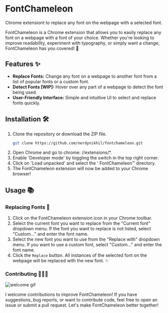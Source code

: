 # FontChameleon

 Chrome extensiont to replace any font on the webpage with a selected font.

FontChameleon is a Chrome extension that allows you to easily replace any font on a webpage with a font of your choice. Whether you're looking to improve readability, experiment with typography, or simply want a change, FontChameleon has you covered! 🎨

## Features ✨

- **Replace Fonts:** Change any font on a webpage to another font from a list of popular fonts or a custom font.
- **Detect Fonts [WIP]:** Hover over any part of a webpage to detect the font being used.
- **User-Friendly Interface:** Simple and intuitive UI to select and replace fonts quickly.

## Installation 🛠️

1. Clone the repository or download the ZIP file.
   ```bash
   git clone https://github.com/nerdynikhil/fontchameleon.git
2. Open Chrome and go to chrome: //extensions/*.
3. Enable 'Developer mode' by toggling the switch in the top
right corner.
4. Click on 'Load unpacked' and select the ' FontChameleon™
directory.
5. The FontChameleon extension will now be added to your
Chrome browser!

## Usage 📚

### Replacing Fonts 🔄

1. Click on the FontChameleon extension icon in your Chrome toolbar.
2. Select the current font you want to replace from the "Current font" dropdown menu. If the font you want to replace is not listed, select "Custom..." and enter the font name.
3. Select the new font you want to use from the "Replace with" dropdown menu. If you want to use a custom font, select "Custom..." and enter the font name.
4. Click the `Replace` button. All instances of the selected font on the webpage will be replaced with the new font. ✨

### Contributing 👨🏻‍💻

![welcome gif](https://media2.giphy.com/media/kmQREsvNQrhrHdkN7G/giphy.gif?cid=6c09b952so4vudk8rnfuxa0e41poajieehanhgganjf05vh8&ep=v1_gifs_search&rid=giphy.gif&ct=g)


I welcome contributions to improve FontChameleon! If you have suggestions,
bug reports, or want to contribute code, feel free to open an issue or submit a
pull request. Let's make FontChameleon better together!